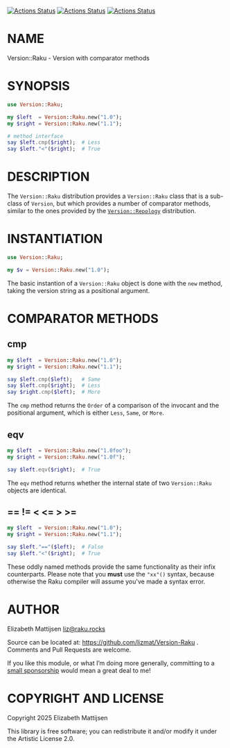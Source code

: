 [![Actions Status](https://github.com/lizmat/Version-Raku/actions/workflows/linux.yml/badge.svg)](https://github.com/lizmat/Version-Raku/actions) [![Actions Status](https://github.com/lizmat/Version-Raku/actions/workflows/macos.yml/badge.svg)](https://github.com/lizmat/Version-Raku/actions) [![Actions Status](https://github.com/lizmat/Version-Raku/actions/workflows/windows.yml/badge.svg)](https://github.com/lizmat/Version-Raku/actions)

NAME
====

Version::Raku - Version with comparator methods

SYNOPSIS
========

```raku
use Version::Raku;

my $left  = Version::Raku.new("1.0");
my $right = Version::Raku.new("1.1");

# method interface
say $left.cmp($right);  # Less
say $left."<"($right);  # True
```

DESCRIPTION
===========

The `Version::Raku` distribution provides a `Version::Raku` class that is a sub-class of `Version`, but which provides a number of comparator methods, similar to the ones provided by the [`Version::Repology`](https://raku.land/zef:lizmat/Version::Repology) distribution.

INSTANTIATION
=============

```raku
use Version::Raku;

my $v = Version::Raku.new("1.0");
```

The basic instantion of a `Version::Raku` object is done with the `new` method, taking the version string as a positional argument.

COMPARATOR METHODS
==================

cmp
---

```raku
my $left  = Version::Raku.new("1.0");
my $right = Version::Raku.new("1.1");

say $left.cmp($left);   # Same
say $left.cmp($right);  # Less
say $right.cmp($left);  # More
```

The `cmp` method returns the `Order` of a comparison of the invocant and the positional argument, which is either `Less`, `Same`, or `More`.

eqv
---

```raku
my $left  = Version::Raku.new("1.0foo");
my $right = Version::Raku.new("1.0f");

say $left.eqv($right);  # True
```

The `eqv` method returns whether the internal state of two `Version::Raku` objects are identical.

== != < <= > >=
---------------

```raku
my $left  = Version::Raku.new("1.0");
my $right = Version::Raku.new("1.1");

say $left."=="($left);  # False
say $left."<"($right);  # True
```

These oddly named methods provide the same functionality as their infix counterparts. Please note that you **must** use the `"xx"()` syntax, because otherwise the Raku compiler will assume you've made a syntax error.

AUTHOR
======

Elizabeth Mattijsen <liz@raku.rocks>

Source can be located at: https://github.com/lizmat/Version-Raku . Comments and Pull Requests are welcome.

If you like this module, or what I’m doing more generally, committing to a [small sponsorship](https://github.com/sponsors/lizmat/) would mean a great deal to me!

COPYRIGHT AND LICENSE
=====================

Copyright 2025 Elizabeth Mattijsen

This library is free software; you can redistribute it and/or modify it under the Artistic License 2.0.

